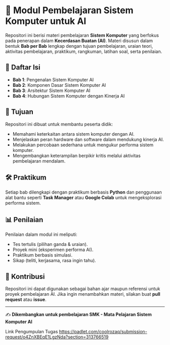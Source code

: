 # 📘 Modul Pembelajaran Sistem Komputer untuk AI

Repositori ini berisi materi pembelajaran **Sistem Komputer** yang berfokus pada penerapan dalam **Kecerdasan Buatan (AI)**. Materi disusun dalam bentuk **Bab per Bab** lengkap dengan tujuan pembelajaran, uraian teori, aktivitas pembelajaran, praktikum, rangkuman, latihan soal, serta penilaian.

## 📂 Daftar Isi

* **Bab 1**: Pengenalan Sistem Komputer AI
* **Bab 2**: Komponen Dasar Sistem Komputer AI
* **Bab 3**: Arsitektur Sistem Komputer AI
* **Bab 4**: Hubungan Sistem Komputer dengan Kinerja AI

## 🎯 Tujuan

Repositori ini dibuat untuk membantu peserta didik:

* Memahami keterkaitan antara sistem komputer dengan AI.
* Menjelaskan peran hardware dan software dalam mendukung kinerja AI.
* Melakukan percobaan sederhana untuk mengukur performa sistem komputer.
* Mengembangkan keterampilan berpikir kritis melalui aktivitas pembelajaran mendalam.

## 🛠️ Praktikum

Setiap bab dilengkapi dengan praktikum berbasis **Python** dan penggunaan alat bantu seperti **Task Manager** atau **Google Colab** untuk mengeksplorasi performa sistem.

## 📊 Penilaian

Penilaian dalam modul ini meliputi:

* Tes tertulis (pilihan ganda & uraian).
* Proyek mini (eksperimen performa AI).
* Praktikum berbasis simulasi.
* Sikap (teliti, kerjasama, rasa ingin tahu).

## 🤝 Kontribusi

Repositori ini dapat digunakan sebagai bahan ajar maupun referensi untuk proyek pembelajaran AI. Jika ingin menambahkan materi, silakan buat **pull request** atau **issue**.

---

✍️ **Dikembangkan untuk pembelajaran SMK - Mata Pelajaran Sistem Komputer AI**

Link Pengumpulan Tugas
https://padlet.com/coolrozaq/submission-request/o4ZnXBEqE1LgzNda?section=313766519
